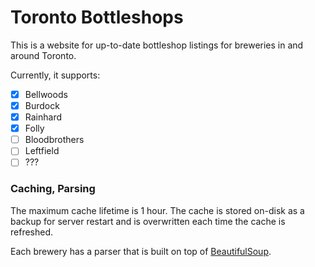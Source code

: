 # Toronto Bottleshops

This is a website for up-to-date bottleshop listings for breweries in and around Toronto.

Currently, it supports:

- [x] Bellwoods
- [x] Burdock
- [x] Rainhard
- [x] Folly
- [ ] Bloodbrothers
- [ ] Leftfield
- [ ] ???

### Caching, Parsing

The maximum cache lifetime is 1 hour. The cache is stored on-disk as a backup for server restart and is overwritten each time the cache is refreshed.

Each brewery has a parser that is built on top of [BeautifulSoup](https://www.crummy.com/software/BeautifulSoup/bs4/doc/).

